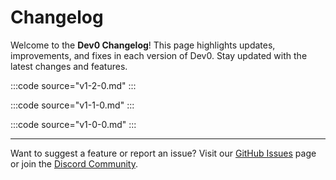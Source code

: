# Changelog

Welcome to the **Dev0 Changelog**! This page highlights updates, improvements, and fixes in each version of Dev0. Stay updated with the latest changes and features.

:::code source="v1-2-0.md" :::

:::code source="v1-1-0.md" :::

:::code source="v1-0-0.md" :::

---

Want to suggest a feature or report an issue? Visit our [GitHub Issues](https://github.com/Dev0/issues) page or join the [Discord Community](https://discord.com/invite/Dev0).